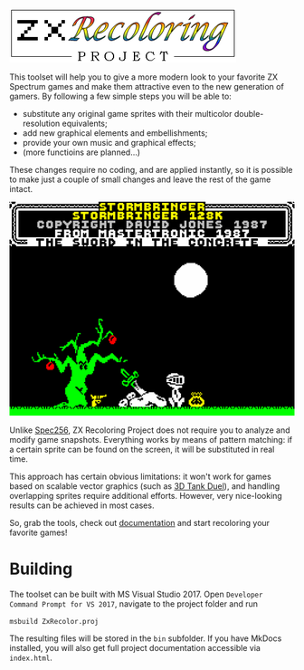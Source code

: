 ![](Docs_Source/images/zx_recoloring_logo.png)

This toolset will help you to give a more modern look to your favorite ZX Spectrum games and make them attractive even to the new generation of gamers. By following a few simple steps you will be able to:

- substitute any original game sprites with their multicolor double-resolution equivalents;
- add new graphical elements and embellishments;
- provide your own music and graphical effects;
- (more functioins are planned...)

These changes require no coding, and are applied instantly, so it is possible to make just a couple of small changes and leave the rest of the game intact.

![](Docs_Source/images/sb_demo.gif)

Unlike [Spec256](http://www.emulatronia.com/emusdaqui/spec256/index-eng.htm), ZX Recoloring Project does not require you to analyze and modify game snapshots. Everything works by means of pattern matching: if a certain sprite can be found on the screen, it will be substituted in real time.

This approach has certain obvious limitations: it won't work for games based on scalable vector graphics (such as [3D Tank Duel](http://www.worldofspectrum.org/infoseekid.cgi?id=0005136)), and handling overlapping sprites require additional efforts. However, very nice-looking results can be achieved in most cases.

So, grab the tools, check out [documentation](https://rg-software.github.io/zxrecolor/index.html) and start recoloring your favorite games!

# Building
The toolset can be built with MS Visual Studio 2017. Open `Developer Command Prompt for VS 2017`, navigate to the project folder and run 

    msbuild ZxRecolor.proj

The resulting files will be stored in the `bin` subfolder. If you have MkDocs installed, you will also get full project documentation accessible via `index.html`.
